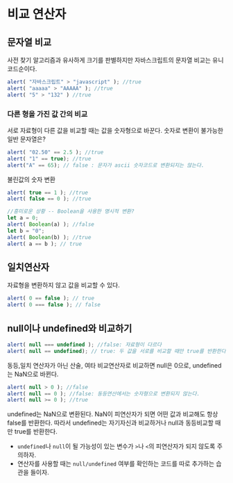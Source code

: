 # 비교 연산자 

## 문자열 비교

사전 찾기 알고리즘과 유사하게 크기를 판별하지만 
자바스크립트의 문자열 비교는 유니코드순이다. 
```javascript
alert( "자바스크립트" > "javascript" ); //true
alert( "aaaaa" > "AAAAA" ); //true
alert( "5" > "132" ) //true
```

### 다른 형을 가진 값 간의 비교 

서로 자료형이 다른 값을 비교할 때는 값을 숫자형으로 바꾼다. 
숫자로 변환이 불가능한 일반 문자열은?
```javascript
alert( "02.50" == 2.5 ); //true
alert( "1" == true); //true
alert("A" == 65); // false : 문자가 ascii 숫자코드로 변환되지는 않는다.
```

불린값의 숫자 변환
```javascript
alert( true == 1 ); //true
alert( false == 0 ); //true

//흥미로운 상황 -- Boolean을 사용한 명시적 변환?
let a = 0;
alert( Boolean(a) ); //false
let b = "0";
alert( Boolean(b) ); //true
alert( a == b ); // true
```

## 일치연산자
자료형을 변환하지 않고 값을 비교할 수 있다.
```javascript
alert( 0 == false ); // true
alert( 0 === false ); // false
```

## null이나 undefined와 비교하기

```javascript
alert( null === undefined ); //false: 자료형이 다르다
alert( null == undefined); // true: 두 값을 서로를 비교할 때만 true를 반환한다.
```

동등,일치 연산자가 아닌 산술, 여타 비교연산자로 비교하면 null은 0으로, undefined는 NaN으로 바뀐다.

```javascript
alert( null > 0 ); //false
alert( null == 0 ); //false: 동등연산에서는 숫자형으로 변환되지 않는다.
alert( null >= 0 ); //true
```

undefined는 NaN으로 변환된다. NaN이 피연산자가 되면 어떤 값과 비교해도 항상 false를 반환한다. 따라서 undefined는 자기자신과 비교하거나 null과 동등비교할 때만 true를 반환한다.


- `undefined`나 `null`이 될 가능성이 있는 변수가 `>`나 `<`의 피연산자가 되지 않도록 주의하자. 
- 연산자를 사용할 때는 `null/undefined` 여부를 확인하는 코드를 따로 추가하는 습관을 들이자.



